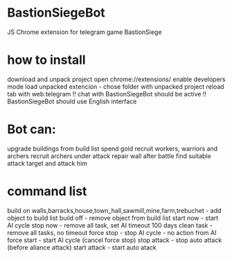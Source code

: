 # BastionSiegeBot
JS Chrome extension for telegram game BastionSiege

# how to install
download and unpack project
open chrome://extensions/
enable developers mode
load unpacked extencion - chose folder with unpacked project
reload tab with web.telegram
!! chat with BastionSiegeBot should be active
!! BastionSiegeBot should use English interface

# Bot can:
upgrade buildings from build list
spend gold
recruit workers, warriors and archers
recruit archers under attack
repair wall after battle
find suitable attack target and attack him

# command list
build on  walls,barracks,house,town_hall,sawmill,mine,farm,trebuchet - add object to build list
build off - remove object from build list
start now - start AI cycle
stop now - remove all task, set AI timeout 100 days
clean task - remove all tasks, no timeout
force stop - stop AI cycle - no action from AI
force start - start AI cycle (cancel force stop)
stop attack - stop auto attack (before aliance attack)
start attack - start auto atack